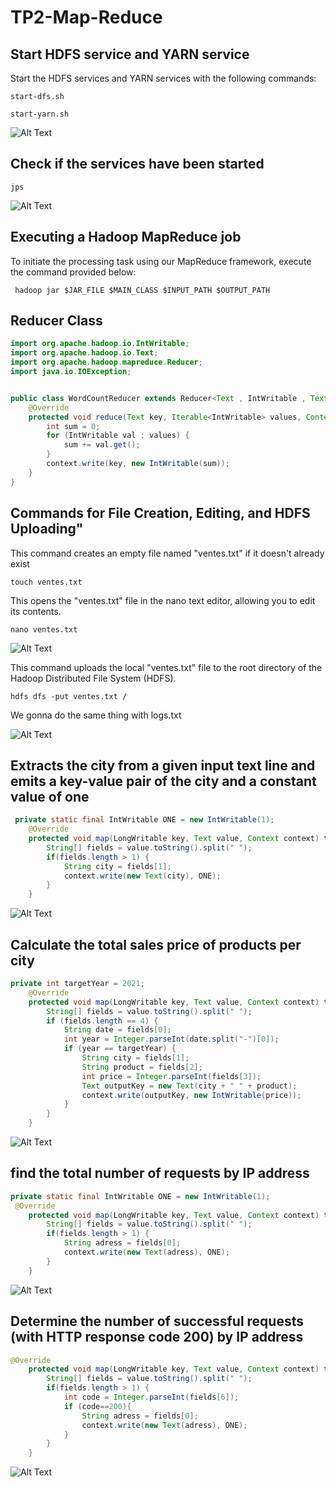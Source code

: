 # TP2-Map-Reduce

## Start HDFS service and YARN service
Start the HDFS services and YARN services with the following commands:

`start-dfs.sh`

`start-yarn.sh`

![Alt Text](mapreduce/start-dfs-yarn.png)

## Check if the services have been started

`jps`

![Alt Text](mapreduce/jps.png)

## Executing a Hadoop MapReduce job

To initiate the processing task using our MapReduce framework,  execute the command provided below:

`  hadoop jar $JAR_FILE $MAIN_CLASS $INPUT_PATH $OUTPUT_PATH  `

## Reducer Class 
```java
import org.apache.hadoop.io.IntWritable;
import org.apache.hadoop.io.Text;
import org.apache.hadoop.mapreduce.Reducer;
import java.io.IOException;


public class WordCountReducer extends Reducer<Text , IntWritable , Text , IntWritable >{
    @Override
    protected void reduce(Text key, Iterable<IntWritable> values, Context context) throws IOException, InterruptedException {
        int sum = 0;
        for (IntWritable val : values) {
            sum += val.get();
        }
        context.write(key, new IntWritable(sum));
    }
}

```
## Commands for File Creation, Editing, and HDFS Uploading"

This command creates an empty file named "ventes.txt" if it doesn't already exist

`touch ventes.txt` 

This opens the "ventes.txt" file in the nano text editor, allowing you to edit its contents.

`nano ventes.txt`

![Alt Text](mapreduce/ventesTxt.PNG)

This command uploads the local "ventes.txt" file to the root directory of the Hadoop Distributed File System (HDFS).

`hdfs dfs -put ventes.txt /`

We gonna do the same thing with logs.txt 

![Alt Text](mapreduce/logsTxt.PNG)

## Extracts the city from a given input text line and emits a key-value pair of the city and a constant value of one

```java
 private static final IntWritable ONE = new IntWritable(1);
    @Override
    protected void map(LongWritable key, Text value, Context context) throws IOException, InterruptedException {
        String[] fields = value.toString().split(" ");
        if(fields.length > 1) {
            String city = fields[1];
            context.write(new Text(city), ONE);
        }
    }
```
![Alt Text](mapreduce/total_sales_by_city.PNG)

## Calculate the total sales price of products per city
```java
private int targetYear = 2021;
    @Override
    protected void map(LongWritable key, Text value, Context context) throws IOException, InterruptedException {
        String[] fields = value.toString().split(" ");
        if (fields.length == 4) {
            String date = fields[0];
            int year = Integer.parseInt(date.split("-")[0]);
            if (year == targetYear) {
                String city = fields[1];
                String product = fields[2];
                int price = Integer.parseInt(fields[3]);
                Text outputKey = new Text(city + " " + product);
                context.write(outputKey, new IntWritable(price));
            }
        }
    }
```

![Alt Text](mapreduce/TotalSalesByCity_YearXXXX.PNG)

## find the total number of requests by IP address 
```java
private static final IntWritable ONE = new IntWritable(1);
 @Override
    protected void map(LongWritable key, Text value, Context context) throws IOException, InterruptedException {
        String[] fields = value.toString().split(" ");
        if(fields.length > 1) {
            String adress = fields[0];
            context.write(new Text(adress), ONE);
        }
    }
```

![Alt Text](mapreduce/totalRequest.PNG)

## Determine the number of successful requests (with HTTP response code 200) by IP address
```java
@Override
    protected void map(LongWritable key, Text value, Context context) throws IOException, InterruptedException {
        String[] fields = value.toString().split(" ");
        if(fields.length > 1) {
            int code = Integer.parseInt(fields[6]);
            if (code==200){
                String adress = fields[0];
                context.write(new Text(adress), ONE);
            }
        }
    }
```

![Alt Text](mapreduce/SuccessIp.PNG)
